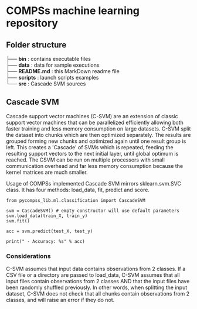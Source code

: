 # COMPSs machine learning repository

## Folder structure

├── **bin** : contains executable files  
├── **data** : data for sample executions  
├── **README.md** : this MarkDown readme file  
├── **scripts** : launch scripts examples  
└── **src** : Cascade SVM sources  

## Cascade SVM

Cascade support vector machines (C-SVM) are an extension of classic support vector machines that can be parallelized 
efficiently allowing both faster training and less memory consumption on large datasets. C-SVM split the dataset into 
chunks which are then optimized separately. The results are grouped forming new chunks and optimized again until one 
result group is left. This creates a 'Cascade' of SVMs which is repeated, feeding the resulting support vectors to the 
next initial layer, until global optimum is reached. The CSVM can be run on multiple processors with small 
communication overhead and far less memory consumption because the kernel matrices are much smaller.

Usage of COMPSs implemented Cascade SVM mirrors sklearn.svm.SVC class. It has four methods: load_data, fit, 
predict and score.

    from pycompss_lib.ml.classification import CascadeSVM

    svm = CascadeSVM() # empty constructor will use default parameters
    svm.load_data(train_X, train_y)
    svm.fit()

    acc = svm.predict(test_X, test_y)
        
    print(" - Accuracy: %s" % acc)
    
### Considerations

C-SVM assumes that input data contains observations from 2 classes. If a CSV file or a directory are passed to
load_data, C-SVM assumes that all input files contain observations from 2 classes AND that the input files have been
randomly shuffled previously. In other words, when splitting the input dataset, C-SVM does not check that all chunks
contain observations from 2 classes, and will raise an error if they do not.

